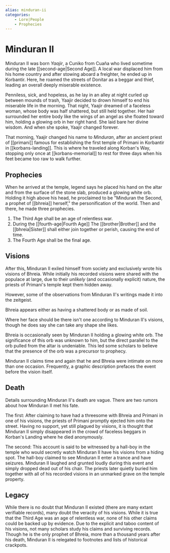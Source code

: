 ```yaml
---
alias: minduran-ii
categories:
    - Lore|People
    - Prophecies
---
```

# Minduran II

Minduran II was born _Yaajir_, a Cuniko from Cuaña who lived sometime during the late [[second-age|Second Age]]. A local war displaced him from his home country and after stowing aboard a freighter, he ended up in Korbantir. Here, he roamed the streets of Donitar as a beggar and thief, leading an overall deeply miserable existence.

Penniless, sick, and hopeless, as he lay in an alley at night curled up between mounds of trash, Yaajir decided to drown himself to end his miserable life in the morning. That night, Yaajir dreamed of a faceless woman, whose body was half shattered, but still held together. Her hair surrounded her entire body like the wings of an angel as she floated toward him, holding a glowing orb in her right hand. She laid bare her divine wisdom. And when she spoke, Yaajir changed forever.

That morning, Yaajir changed his name to _Minduran_, after an ancient priest of [[primani]] famous for establishing the first temple of Primani in Korbantir in [[korbans-landing]]. This is where he traveled along Korban's Way, stopping only once at [[korbans-memorial]] to rest for three days when his feet became too raw to walk further.

## Prophecies

When he arrived at the temple, legend says he placed his hand on the altar and from the surface of the stone slab, produced a glowing white orb. Holding it high above his head, he proclaimed to be "Minduran the Second, a prophet of [[bhreia]] herself," the personification of the world. Then and there, he made three prophecies.

1. The Third Age shall be an age of relentless war.
2. During the [[fourth-age|Fourth Age]] The [[brother|Brother]] and the [[bhreia|Sister]] shall either join together or perish, causing the end of time.
3. The Fourth Age shall be the final age.

## Visions

After this, Minduran II exiled himself from society and exclusively wrote his visions of Bhreia. While initially his recorded visions were shared with the populace at large, due to their _unlikely_ (and occasionally explicit) nature, the priests of Primani's temple kept them hidden away.

However, some of the observations from Minduran II's writings made it into the zeitgeist.

Bhreia appears either as having a shattered body or as made of soil.

Where her face should be there isn't one according to Minduran II's visions, though he does say she can take any shape she likes.

Bhreia is occasionally seen by Minduran II holding a glowing white orb. The significance of this orb was unknown to him, but the direct parallel to the orb pulled from the altar is undeniable. This led some scholars to believe that the presence of the orb was a precursor to prophecy.

Minduran II claims time and again that he and Bhreia were intimate on more than one occasion. Frequently, a graphic description prefaces the event before the vision itself.

## Death

Details surrounding Minduran II's death are vague. There are two rumors about how Minduran II met his fate.

The first: After claiming to have had a threesome with Bhreia and Primani in one of his visions, the priests of Primani promptly ejected him onto the street. Having no support, yet still plagued by visions, it is thought that Minduran II simply disappeared in the crowd of faceless beggars in Korban's Landing where he died anonymously.

The second: This account is said to be witnessed by a hall-boy in the temple who would secretly watch Minduran II have his visions from a hiding spot. The hall-boy claimed to see Minduran II enter a trance and have seizures. Minduran II laughed and grunted loudly during this event and simply dropped dead out of his chair. The priests later quietly buried him together with all of his recorded visions in an unmarked grave on the temple property.

## Legacy

While there is no doubt that Minduran II existed (there are many extant verifiable records), many doubt the veracity of his visions. While it is true that the Third Age was an age of relentless war, none of his other claims could be backed up by evidence. Due to the explicit and taboo content of his visions, not many scholars study his claims and surviving records. Though he is the only prophet of Bhreia, more than a thousand years after his death, Minduran II is relegated to footnotes and lists of historical crackpots.
